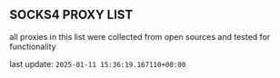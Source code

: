 ## SOCKS4 PROXY LIST

all proxies in this list were collected from open sources and tested for functionality

last update: `2025-01-11 15:36:19.167110+00:00`